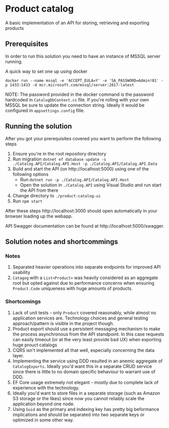 # Product catalog
A basic implementation of an API for storing, retrieving and exporting products

## Prerequisites
In order to run this solution you need to have an instance of MSSQL server running.

A quick way to set one up using docker
```
docker run --name mssql -e 'ACCEPT_EULA=Y' -e 'SA_PASSWORD=Admin!01' -p 1433:1433 -d mcr.microsoft.com/mssql/server:2017-latest
```

NOTE: The password provided in the docker command is the password hardcoded in `CatalogDbContext.cs` file. If you're rolling with your own MSSQL be sure to update the connection string. Ideally it would be configured in `appsettings.config` fille.

## Running the solution
After you got your prerequisites covered you want to perform the following steps

1. Ensure you're in the root repository directory
2. Run migration `dotnet ef database update -s ./Catalog.API/Catalog.API.Host -p ./Catalog.API/Catalog.API.Data`
3. Build and start the API (on http://localhost:5000) using one of the following options
    - Run `dotnet run -p ./Catalog.API/Catalog.API.Host`
    - Open the solution in `./Catalog.API` using Visual Studio and run start the API from there
4. Change directory to `./product-catalog-ui`
5. Run `npm start`

After these steps http://localhost:3000 should open automatically in your browser loading up the webapp.

API Swagger documentation can be found at http://localhost:5000/swagger.

## Solution notes and shortcommings
### Notes
1. Separated heavier operations into separate endpoints for improved API usability
2. `Catagog` with a `List<Product>` was heavily considered as an aggregate root but opted against due to performance concerns when ensuring `Product.Code` uniqueness with huge amounts of products.

### Shortcomings
1. Lack of unit tests - only `Product` covered reasonably, while almost no application services are. Technology choices and general testing approach/pattern is visible in the project though.
2. Product export should use a persistent messaging mechanism to make the process asynchronous from the API standpoint. In this case requests can easily timeout (or at the very least provide bad UX) when exporting huge prouct catalogs
3. CQRS isn't implemented all that well, especially concerning the data layer.
4. Implementing the service using DDD resulted in an anemic aggregate of `CatalogExports`. Ideally you'd want this in a separate CRUD service since there is little to no domain specific behaviour to warrant use of DDD.
6. EF Core usage extremely not elegant - mostly due to complete lack of experience with the technology.
7. Ideally you'd want to store files in a separate storage (such as Amazon S3 storage or the likes) since now you cannot reliably scale the application beyond one node.
8. Using `Guid` as the primary and indexing key has pretty big beformance implications and should be separated into two separate keys or optimized in some other way.

